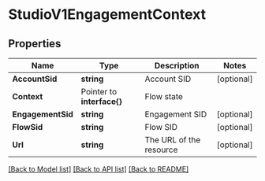 # StudioV1EngagementContext

## Properties

Name | Type | Description | Notes
------------ | ------------- | ------------- | -------------
**AccountSid** | **string** | Account SID |[optional] 
**Context** | Pointer to **interface{}** | Flow state |
**EngagementSid** | **string** | Engagement SID |[optional] 
**FlowSid** | **string** | Flow SID |[optional] 
**Url** | **string** | The URL of the resource |[optional] 

[[Back to Model list]](../README.md#documentation-for-models) [[Back to API list]](../README.md#documentation-for-api-endpoints) [[Back to README]](../README.md)



